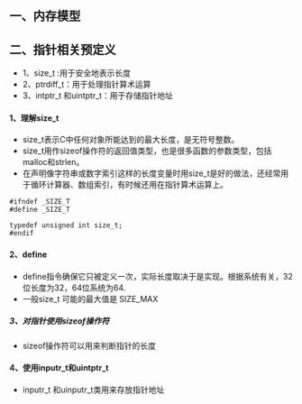 ## 一、内存模型

## 二、指针相关预定义
* 1、size_t :用于安全地表示长度
* 2、ptrdiff_t：用于处理指针算术运算
* 3、intptr_t 和uintptr_t：用于存储指针地址

#### 1、理解size_t
* size_t表示C中任何对象所能达到的最大长度，是无符号整数。
* size_t用作sizeof操作符的返回值类型，也是很多函数的参数类型，包括malloc和strlen。
* 在声明像字符串或数字索引这样的长度变量时用size_t是好的做法，还经常用于循环计算器、数组索引，有时候还用在指针算术运算上。

```
#ifndef _SIZE_T
#define _SIZE_T

typedef unsigned int size_t;
#endif
```
#### 2、define
* define指令确保它只被定义一次，实际长度取决于是实现。根据系统有关，32位长度为32，64位系统为64.
* 一般size_t 可能的最大值是 SIZE_MAX


##### 3、对指针使用sizeof操作符
* sizeof操作符可以用来判断指针的长度


#### 4、使用inputr_t和uintptr_t
* inputr_t 和uinputr_t类用来存放指针地址
